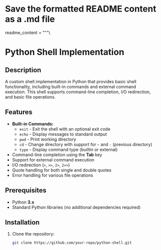# Save the formatted README content as a .md file

readme_content = """\
# Python Shell Implementation

## Description
A custom shell implementation in Python that provides basic shell functionality, including built-in commands and external command execution. This shell supports command-line completion, I/O redirection, and basic file operations.

## Features
- **Built-in Commands:**
  - `exit` - Exit the shell with an optional exit code
  - `echo` - Display messages to standard output
  - `pwd` - Print working directory
  - `cd` - Change directory with support for `~` and `-` (previous directory)
  - `type` - Display command type (builtin or external)
- Command-line completion using the **Tab** key
- Support for external command execution
- I/O redirection (`>`, `>>`, `2>`, `2>>`)
- Quote handling for both single and double quotes
- Error handling for various file operations

## Prerequisites
- Python **3.x**
- Standard Python libraries (no additional dependencies required)

## Installation
1. Clone the repository:
   ```bash
   git clone https://github.com/your-repo/python-shell.git
